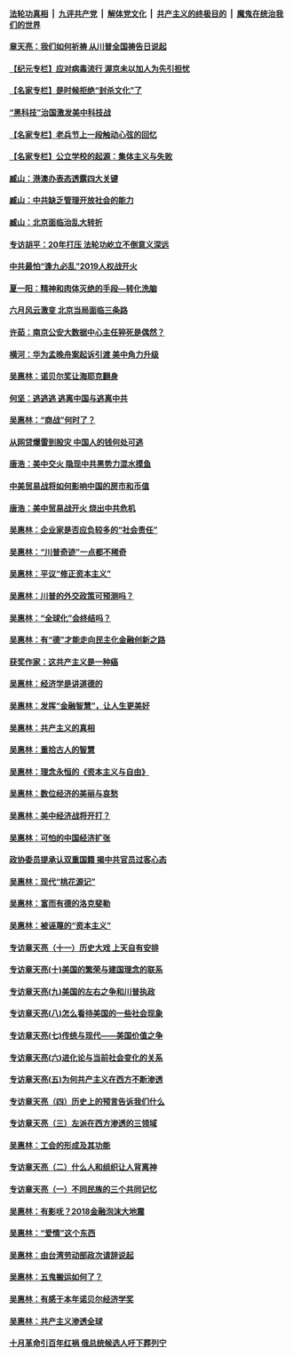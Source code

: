 

####  [法轮功真相](../../../../basic/blob/master/README.md?t=06270031) &nbsp;|&nbsp; [九评共产党](../../../../9ping.md/blob/master/README.md?t=06270031) &nbsp;|&nbsp; [解体党文化](../../../../jtdwh.md/blob/master/README.md?t=06270031)  &nbsp;|&nbsp; [共产主义的终极目的](../../../../gczydzjmd.md/blob/master/README.md?t=06270031) &nbsp;|&nbsp; [魔鬼在统治我们的世界](../../../../mgztzwmdsj.md/blob/master/README.md?t=06270031) 

#### [章天亮：我们如何祈祷 从川普全国祷告日说起](../pages/nsc423/n11944627.md?t=06270031) 

#### [【纪元专栏】应对病毒流行 渥京未以加人为先引担忧](../pages/nsc423/n11875714.md?t=06270031) 

#### [【名家专栏】是时候拒绝“封杀文化”了](../pages/nsc423/n11814093.md?t=06270031) 

#### [“黑科技”治国激发美中科技战](../pages/nsc423/n11638056.md?t=06270031) 

#### [【名家专栏】老兵节上一段触动心弦的回忆](../pages/nsc423/n11646016.md?t=06270031) 

#### [【名家专栏】公立学校的起源：集体主义与失败](../pages/nsc423/n11601833.md?t=06270031) 

#### [臧山：港澳办表态透露四大关键](../pages/nsc423/n11421628.md?t=06270031) 

#### [臧山：中共缺乏管理开放社会的能力](../pages/nsc423/n11407457.md?t=06270031) 

#### [臧山：北京面临治乱大转折](../pages/nsc423/n11406895.md?t=06270031) 

#### [专访胡平：20年打压 法轮功屹立不倒意义深远](../pages/nsc423/n11398800.md?t=06270031) 

#### [中共最怕“逢九必乱”2019人权战开火](../pages/nsc423/n11385248.md?t=06270031) 

#### [夏一阳：精神和肉体灭绝的手段—转化洗脑](../pages/nsc423/n11368250.md?t=06270031) 

#### [六月风云激变 北京当局面临三条路](../pages/nsc423/n11313668.md?t=06270031) 

#### [许茹：南京公安大数据中心主任猝死是偶然？](../pages/nsc423/n11064744.md?t=06270031) 

#### [横河：华为孟晚舟案起诉引渡 美中角力升级](../pages/nsc423/n11027230.md?t=06270031) 

#### [吴惠林：诺贝尔奖让海耶克翻身](../pages/nsc423/n10890049.md?t=06270031) 

#### [何坚：逃逃逃 逃离中国与逃离中共](../pages/nsc423/n10592891.md?t=06270031) 

#### [吴惠林：“商战”何时了？](../pages/nsc423/n10573558.md?t=06270031) 

#### [从网贷爆雷到股灾 中国人的钱何处可逃](../pages/nsc423/n10572800.md?t=06270031) 

#### [唐浩：美中交火 隐现中共黑势力混水摸鱼](../pages/nsc423/n10544040.md?t=06270031) 

#### [中美贸易战将如何影响中国的房市和币值](../pages/nsc423/n10543697.md?t=06270031) 

#### [唐浩：美中贸易战开火 烧出中共危机](../pages/nsc423/n10540126.md?t=06270031) 

#### [吴惠林：企业家是否应负较多的“社会责任”](../pages/nsc423/n10535022.md?t=06270031) 

#### [吴惠林：“川普奇迹”一点都不稀奇](../pages/nsc423/n10512808.md?t=06270031) 

#### [吴惠林：平议“修正资本主义”](../pages/nsc423/n10495724.md?t=06270031) 

#### [吴惠林：川普的外交政策可预测吗？](../pages/nsc423/n10462387.md?t=06270031) 

#### [吴惠林：“全球化”会终结吗？](../pages/nsc423/n10452838.md?t=06270031) 

#### [吴惠林：有“德”才能走向民主化金融创新之路](../pages/nsc423/n10432292.md?t=06270031) 

#### [获奖作家：这共产主义是一种癌](../pages/nsc423/n10431541.md?t=06270031) 

#### [吴惠林：经济学是讲道德的](../pages/nsc423/n10398014.md?t=06270031) 

#### [吴惠林：发挥“金融智慧”，让人生更美好](../pages/nsc423/n10375019.md?t=06270031) 

#### [吴惠林：共产主义的真相](../pages/nsc423/n10351394.md?t=06270031) 

#### [吴惠林：重拾古人的智慧](../pages/nsc423/n10337691.md?t=06270031) 

#### [吴惠林：理念永恒的《资本主义与自由》](../pages/nsc423/n10316274.md?t=06270031) 

#### [吴惠林：数位经济的美丽与哀愁](../pages/nsc423/n10292946.md?t=06270031) 

#### [吴惠林：美中经济战将开打？](../pages/nsc423/n10258825.md?t=06270031) 

#### [吴惠林：可怕的中国经济扩张](../pages/nsc423/n10219147.md?t=06270031) 

#### [政协委员提承认双重国籍 揭中共官员过客心态](../pages/nsc423/n10208809.md?t=06270031) 

#### [吴惠林：现代“桃花源记”](../pages/nsc423/n10185234.md?t=06270031) 

#### [吴惠林：富而有德的洛克斐勒](../pages/nsc423/n10142264.md?t=06270031) 

#### [吴惠林：被诬蔑的“资本主义”](../pages/nsc423/n10124816.md?t=06270031) 

#### [专访章天亮（十一）历史大戏 上天自有安排](../pages/nsc423/n10094905.md?t=06270031) 

#### [专访章天亮(十)美国的繁荣与建国理念的联系](../pages/nsc423/n10094899.md?t=06270031) 

#### [专访章天亮(九)美国的左右之争和川普执政](../pages/nsc423/n10094889.md?t=06270031) 

#### [专访章天亮(八)怎么看待美国的一些社会现象](../pages/nsc423/n10094857.md?t=06270031) 

#### [专访章天亮(七)传统与现代——美国价值之争](../pages/nsc423/n10093140.md?t=06270031) 

#### [专访章天亮(六)进化论与当前社会变化的关系](../pages/nsc423/n10092036.md?t=06270031) 

#### [专访章天亮(五)为何共产主义在西方不断渗透](../pages/nsc423/n10083620.md?t=06270031) 

#### [专访章天亮（四）历史上的预言告诉我们什么](../pages/nsc423/n10083606.md?t=06270031) 

#### [专访章天亮（三）左派在西方渗透的三领域](../pages/nsc423/n10081115.md?t=06270031) 

#### [吴惠林：工会的形成及其功能](../pages/nsc423/n10080633.md?t=06270031) 

#### [专访章天亮（二）什么人和组织让人背离神](../pages/nsc423/n10076637.md?t=06270031) 

#### [专访章天亮（一）不同民族的三个共同记忆](../pages/nsc423/n10074188.md?t=06270031) 

#### [吴惠林：有影呒？2018金融泡沫大地震](../pages/nsc423/n10040534.md?t=06270031) 

#### [吴惠林：“爱情”这个东西](../pages/nsc423/n10019423.md?t=06270031) 

#### [吴惠林：由台湾劳动部政次请辞说起](../pages/nsc423/n9979679.md?t=06270031) 

#### [吴惠林：五鬼搬运如何了？](../pages/nsc423/n9925338.md?t=06270031) 

#### [吴惠林：有感于本年诺贝尔经济学奖](../pages/nsc423/n9871883.md?t=06270031) 

#### [吴惠林：共产主义渗透全球](../pages/nsc423/n9812748.md?t=06270031) 

#### [十月革命引百年红祸 俄总统候选人吁下葬列宁](../pages/nsc423/n9810182.md?t=06270031) 

